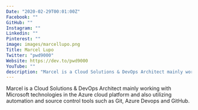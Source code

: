 ```yaml
---
Date: "2020-02-29T00:01:00Z"
Facebook: ""
GitHub: ""
Instagram: ""
Linkedin: ""
Pinterest: ""
image: images/marcellupo.png
Title: Marcel Lupo
Twitter: "pwd9000"
Website: https://dev.to/pwd9000
YouTube: ""
description: "Marcel is a Cloud Solutions & DevOps Architect mainly working with Microsoft technologies in the Azure cloud platform and also utilizing automation and source control tools such as Git, Azure Devops and GitHub."
---
```

Marcel is a Cloud Solutions & DevOps Architect mainly working with Microsoft technologies in the Azure cloud platform and also utilizing automation and source control tools such as Git, Azure Devops and GitHub.
